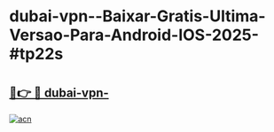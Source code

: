 # dubai-vpn--Baixar-Gratis-Ultima-Versao-Para-Android-IOS-2025-#tp22s

# <h2><a href="https://ainizakaria.my?title=dubai-vpn-&ref=24M">🔗👉 🔴 dubai-vpn-</a></h2>

[![acn](https://github.com/user-attachments/assets/0f9c940e-d8b0-45ae-aac7-cd30a18b3e1c)](https://ainizakaria.my?title=dubai-vpn-&ref=24M)


